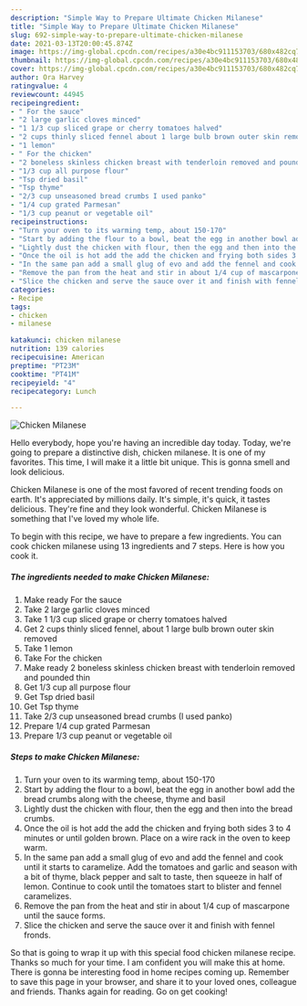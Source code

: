 ```yaml
---
description: "Simple Way to Prepare Ultimate Chicken Milanese"
title: "Simple Way to Prepare Ultimate Chicken Milanese"
slug: 692-simple-way-to-prepare-ultimate-chicken-milanese
date: 2021-03-13T20:00:45.874Z
image: https://img-global.cpcdn.com/recipes/a30e4bc911153703/680x482cq70/chicken-milanese-recipe-main-photo.jpg
thumbnail: https://img-global.cpcdn.com/recipes/a30e4bc911153703/680x482cq70/chicken-milanese-recipe-main-photo.jpg
cover: https://img-global.cpcdn.com/recipes/a30e4bc911153703/680x482cq70/chicken-milanese-recipe-main-photo.jpg
author: Ora Harvey
ratingvalue: 4
reviewcount: 44945
recipeingredient:
- " For the sauce"
- "2 large garlic cloves minced"
- "1 1/3 cup sliced grape or cherry tomatoes halved"
- "2 cups thinly sliced fennel about 1 large bulb brown outer skin removed"
- "1 lemon"
- " For the chicken"
- "2 boneless skinless chicken breast with tenderloin removed and pounded thin"
- "1/3 cup all purpose flour"
- "Tsp dried basil"
- "Tsp thyme"
- "2/3 cup unseasoned bread crumbs I used panko"
- "1/4 cup grated Parmesan"
- "1/3 cup peanut or vegetable oil"
recipeinstructions:
- "Turn your oven to its warming temp, about 150-170"
- "Start by adding the flour to a bowl, beat the egg in another bowl add the bread crumbs along with the cheese, thyme and basil"
- "Lightly dust the chicken with flour, then the egg and then into the bread crumbs."
- "Once the oil is hot add the add the chicken and frying both sides 3 to 4 minutes or until golden brown. Place on a wire rack in the oven to keep warm."
- "In the same pan add a small glug of evo and add the fennel and cook until it starts to caramelize. Add the tomatoes and garlic and season with a bit of thyme, black pepper and salt to taste, then squeeze in half of lemon. Continue to cook until the tomatoes start to blister and fennel caramelizes."
- "Remove the pan from the heat and stir in about 1/4 cup of mascarpone until the sauce forms."
- "Slice the chicken and serve the sauce over it and finish with fennel fronds."
categories:
- Recipe
tags:
- chicken
- milanese

katakunci: chicken milanese 
nutrition: 139 calories
recipecuisine: American
preptime: "PT23M"
cooktime: "PT41M"
recipeyield: "4"
recipecategory: Lunch

---
```



![Chicken Milanese](https://img-global.cpcdn.com/recipes/a30e4bc911153703/680x482cq70/chicken-milanese-recipe-main-photo.jpg)

Hello everybody, hope you're having an incredible day today. Today, we're going to prepare a distinctive dish, chicken milanese. It is one of my favorites. This time, I will make it a little bit unique. This is gonna smell and look delicious.

Chicken Milanese is one of the most favored of recent trending foods on earth. It's appreciated by millions daily. It's simple, it's quick, it tastes delicious. They're fine and they look wonderful. Chicken Milanese is something that I've loved my whole life.




To begin with this recipe, we have to prepare a few ingredients. You can cook chicken milanese using 13 ingredients and 7 steps. Here is how you cook it.

<!--inarticleads1-->

##### The ingredients needed to make Chicken Milanese:

1. Make ready  For the sauce
1. Take 2 large garlic cloves minced
1. Take 1 1/3 cup sliced grape or cherry tomatoes halved
1. Get 2 cups thinly sliced fennel, about 1 large bulb brown outer skin removed
1. Take 1 lemon
1. Take  For the chicken
1. Make ready 2 boneless skinless chicken breast with tenderloin removed and pounded thin
1. Get 1/3 cup all purpose flour
1. Get Tsp dried basil
1. Get Tsp thyme
1. Take 2/3 cup unseasoned bread crumbs (I used panko)
1. Prepare 1/4 cup grated Parmesan
1. Prepare 1/3 cup peanut or vegetable oil




<!--inarticleads2-->

##### Steps to make Chicken Milanese:

1. Turn your oven to its warming temp, about 150-170
1. Start by adding the flour to a bowl, beat the egg in another bowl add the bread crumbs along with the cheese, thyme and basil
1. Lightly dust the chicken with flour, then the egg and then into the bread crumbs.
1. Once the oil is hot add the add the chicken and frying both sides 3 to 4 minutes or until golden brown. Place on a wire rack in the oven to keep warm.
1. In the same pan add a small glug of evo and add the fennel and cook until it starts to caramelize. Add the tomatoes and garlic and season with a bit of thyme, black pepper and salt to taste, then squeeze in half of lemon. Continue to cook until the tomatoes start to blister and fennel caramelizes.
1. Remove the pan from the heat and stir in about 1/4 cup of mascarpone until the sauce forms.
1. Slice the chicken and serve the sauce over it and finish with fennel fronds.




So that is going to wrap it up with this special food chicken milanese recipe. Thanks so much for your time. I am confident you will make this at home. There is gonna be interesting food in home recipes coming up. Remember to save this page in your browser, and share it to your loved ones, colleague and friends. Thanks again for reading. Go on get cooking!
